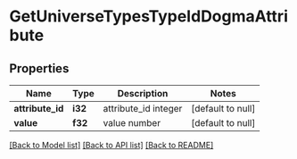 # GetUniverseTypesTypeIdDogmaAttribute

## Properties
Name | Type | Description | Notes
------------ | ------------- | ------------- | -------------
**attribute_id** | **i32** | attribute_id integer | [default to null]
**value** | **f32** | value number | [default to null]

[[Back to Model list]](../README.md#documentation-for-models) [[Back to API list]](../README.md#documentation-for-api-endpoints) [[Back to README]](../README.md)


